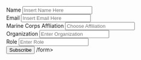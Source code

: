 
<script type="text/javascript">var submitted=false;</script>
<iframe name="hidden_iframe" id="hidden_iframe" style="display:none;" onload="if(submitted)  {window.location='/submission-success';}"></iframe>
<form action="https://docs.google.com/forms/u/3/d/e/1FAIpQLScw9uOE7U9vIqRaP4lu5-zeQfYGxs2uDhwnsY2ZC5VuE5DcdQ/formResponse" method="post" target="hidden_iframe" onsubmit="submitted=true;">
          <label>Name</label>
          <input name="entry.907047163" type="text" placeholder="Insert Name Here" />
          <br>
          <label>Email</label>
          <input name="entry.1312101970" type="email" placeholder="Insert Email Here"/>
          <br>
          <label>Marine Corps Affliation</label>
          <input name="entry.1312101970" type="affiliation" placeholder="Choose Affiliation"/>
          <br>
          <label>Organization</label>
          <input name="entry.1312101970" type="organization" placeholder="Enter Organization"/>
          <br>
          <label>Role</label>
          <input name="entry.1312101970" type="role" placeholder="Enter Role"/>
          <br>
          <input type="submit" value="Subscribe" />
 /form>

